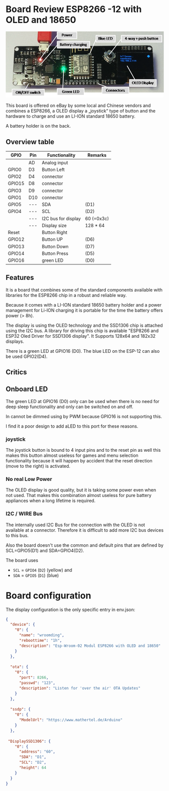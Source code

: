 # Board Review ESP8266 -12 with OLED and 18650

![boardwroom2.png](boards/wroom2.png)

This board is offered on eBay by some local and Chinese vendors and combines a ESP8266, a OLED display a „joystick“ type of button and the hardware to charge and use an LI-ION standard 18650 battery.

A battery holder is on the back.

## Overview table

| GPIO   | Pin | Functionality       | Remarks    |
| ------ | --- | ------------------- | ---------- |
|        | AD  | Analog input        |            |
| GPIO0  | D3  | Button Left         |            |
| GPIO2  | D4  | connector           |            |
| GPIO15 | D8  | connector           |            |
| GPIO3  | D9  | connector           |            |
| GPIO1  | D10 | connector           |            |
| GPIO5  | --- | SDA                 | (D1)       |
| GPIO4  | --- | SCL                 | (D2)       |
|        | --- | I2C bus for display | 60 (=0x3c) |
|        | --- | Display size        | 128 * 64   |
| Reset  |     | Button Right        |            |
| GPIO12 |     | Button UP           | (D6)       |
| GPIO13 |     | Button Down         | (D7)       |
| GPIO14 |     | Button Press        | (D5)       |
| GPIO16 |     | green LED           | (D0)       |

## Features

It is a board that combines some of the standard components available with libraries for the ESP8266 chip
in a robust and reliable way.

Because it comes with a LI-ION standard 18650 battery holder and a power management for Li-ION charging it is portable for the time the battery offers power (> 8h).

The display is using the OLED technology and the SSD1306 chip is attached using the I2C bus. A library for driving this chip is available "ESP8266 and ESP32 Oled Driver for SSD1306 display". It Supports 128x64 and 182x32 displays.

There is a green LED at GPIO16 (D0).
The blue LED on the ESP-12 can also be used GPIO2(D4).

## Critics

## Onboard LED

The green LED at GPIO16 (D0) only can be used when there is no need for deep sleep functionality and only can be switched on and off.

In cannot be dimmed using by PWM  because GPIO16 is not supporting this.

I find it a poor design to add aLED to this port for these reasons.


### joystick

The joystick button is bound to 4 input pins and to the reset pin as well this makes this button almost useless for games and menu selection functionality because it will happen by accident that the reset direction (move to the right) is activated.

### No real Low Power

The OLED display is good quality, but it is taking some power even when not used.
That makes this combination almost useless for pure battery appliances when a long lifetime is required.

### I2C / WIRE Bus

The internally used I2C Bus for the connection with the OLED is not available at a connector. Therefore it is difficult to add more I2C bus devices to this bus.

Also the board doesn't use the common and default pins that are defined by
SCL=GPIO5(D1) and SDA=GPIO4(D2).

The board uses

* `SCL` = `GPIO4` (`D2`) (yellow) and
* `SDA` = `GPIO5` (`D1`) (blue)

# Board configuration

The display configuration is the only specific entry in env.json:

```JSON
{
  "device": {
    "0": {
      "name": "wroomding",
      "reboottime": "1h",
      "description": "Esp-Wroom-02 Modul ESP8266 with OLED and 18650"
    }
  },

  "ota": {
    "0": {
      "port": 8266,
      "passwd": "123",
      "description": "Listen for 'over the air' OTA Updates"
    }
  },

  "ssdp": {
    "0": {
      "ModelUrl": "https://www.mathertel.de/Arduino"
    }
  },

 "DisplaySSD1306": {
    "0": {
      "address": "60",
      "SDA": "D1",
      "SCL": "D2",
      "height": 64
    }
  }
}
```
